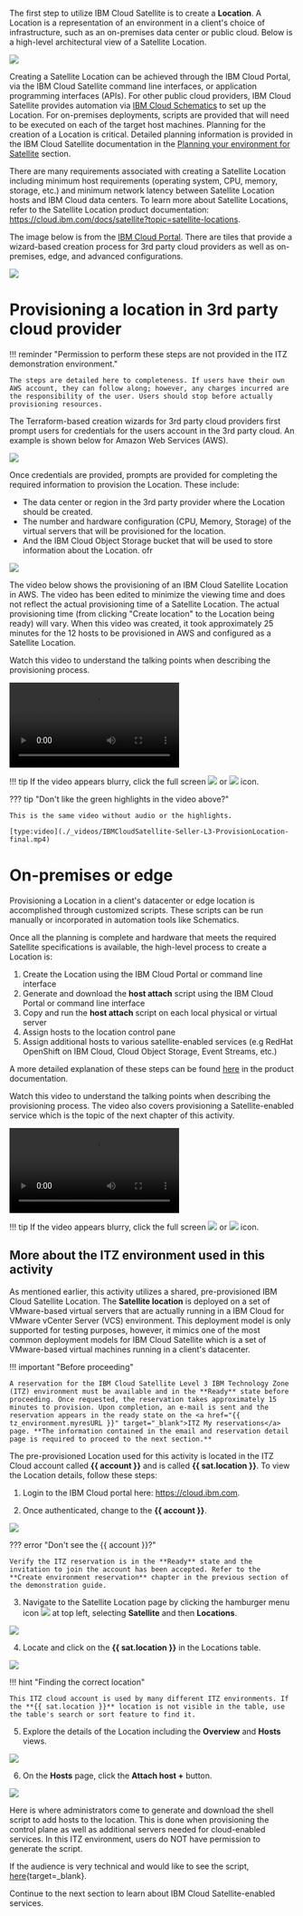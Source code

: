The first step to utilize IBM Cloud Satellite is to create a **Location**. A Location is a representation of an environment in a client's choice of infrastructure, such as an on-premises data center or public cloud. Below is a high-level architectural view of a Satellite Location.

![](_attachments/Sat-LocationArchitecture.png)

Creating a Satellite Location can be achieved through the IBM Cloud Portal, via the IBM Cloud Satellite command line interfaces, or application programming interfaces (APIs). For other public cloud providers, IBM Cloud Satellite provides automation via <a href="https://cloud.ibm.com/docs/schematics?topic=schematics-about-schematics" target="_blank">IBM Cloud Schematics</a> to set up the Location. For on-premises deployments, scripts are provided that will need to be executed on each of the target host machines. Planning for the creation of a Location is critical. Detailed planning information is provided in the IBM Cloud Satellite documentation in the <a href="https://cloud.ibm.com/docs/satellite?topic=satellite-infrastructure-plan" target="_blank">Planning your environment for Satellite</a> section.

There are many requirements associated with creating a Satellite Location including minimum host requirements (operating system, CPU, memory, storage, etc.) and minimum network latency between Satellite Location hosts and IBM Cloud data centers. To learn more about Satellite Locations, refer to the Satellite Location product documentation: <a href="https://cloud.ibm.com/docs/satellite?topic=satellite-locations" target="_blank">https://cloud.ibm.com/docs/satellite?topic=satellite-locations</a>.

The image below is from the <a href="https://cloud.ibm.com/satellite/locations/create" target="_blank">IBM Cloud Portal</a>. There are tiles that provide a wizard-based creation process for 3rd party cloud providers as well as on-premises, edge, and advanced configurations. 

![](_attachments/Sat-CreateLocation.png)

# Provisioning a location in 3rd party cloud provider 

!!! reminder "Permission to perform these steps are not provided in the ITZ demonstration environment."

    The steps are detailed here to completeness. If users have their own AWS account, they can follow along; however, any charges incurred are the responsibility of the user. Users should stop before actually provisioning resources. 

The Terraform-based creation wizards for 3rd party cloud providers first prompt users for credentials for the users account in the 3rd party cloud. An example is shown below for Amazon Web Services (AWS).

![](_attachments/Sat-AWSCreateLocationCredentials.png)

Once credentials are provided, prompts are provided for completing the required information to provision the Location. These include:

- The data center or region in the 3rd party provider where the Location should be created.
- The number and hardware configuration (CPU, Memory, Storage) of the virtual servers that will be provisioned for the location.
- And the IBM Cloud Object Storage bucket that will be used to store information about the Location. ofr 

![](_attachments/Sat-AWSCreateLocationDetails.png)

The video below shows the provisioning of an IBM Cloud Satellite Location in AWS. The video has been edited to minimize the viewing time and does not reflect the actual provisioning time of a Satellite Location. The actual provisioning time (from clicking "Create location" to the Location being ready) will vary. When this video was created, it took approximately 25 minutes for the 12 hosts to be provisioned in AWS and configured as a Satellite Location.

Watch this video to understand the talking points when describing the provisioning process. 

![type:video](./_videos/IBMCloudSatellite-Seller-L3-ProvisionLocation-final.mp4)

!!! tip
    If the video appears blurry, click the full screen ![](_attachments/FullScreenVideo.png) or ![](_attachments/FullScreenVideo3.png) icon.

??? tip "Don't like the green highlights in the video above?"

    This is the same video without audio or the highlights.
    
    [type:video](./_videos/IBMCloudSatellite-Seller-L3-ProvisionLocation-final.mp4)

# On-premises or edge 

Provisioning a Location in a client's datacenter or edge location is accomplished through customized scripts. These scripts can be run manually or incorporated in automation tools like Schematics. 

Once all the planning is complete and hardware that meets the required Satellite specifications is available, the high-level process to create a Location is:

1. Create the Location using the IBM Cloud Portal or command line interface
2. Generate and download the **host attach** script using the IBM Cloud Portal or command line interface
3. Copy and run the **host attach** script on each local physical or virtual server
4. Assign hosts to the location control pane
5. Assign additional hosts to various satellite-enabled services (e.g RedHat OpenShift on IBM Cloud, Cloud Object Storage, Event Streams, etc.)

A more detailed explanation of these steps can be found <a href="https://cloud.ibm.com/docs/satellite?topic=satellite-location-host" target="_blank">here</a> in the product documentation.

Watch this video to understand the talking points when describing the provisioning process. The video also covers provisioning a Satellite-enabled service which is the topic of the next chapter of this activity.

![type:video](./_videos/ProvisionLocalSatLoc-final.mp4)

!!! tip
    If the video appears blurry, click the full screen ![](_attachments/FullScreenVideo.png) or ![](_attachments/FullScreenVideo3.png) icon.

## More about the ITZ environment used in this activity

As mentioned earlier, this activity utilizes a shared, pre-provisioned IBM Cloud Satellite Location. The **Satellite location** is deployed on a set of VMware-based virtual servers that are actually running in a IBM Cloud for VMware vCenter Server (VCS) environment. This deployment model is only supported for testing purposes, however, it mimics one of the most common deployment models for IBM Cloud Satellite which is a set of VMware-based virtual machines running in a client's datacenter.

!!! important "Before proceeding"

    A reservation for the IBM Cloud Satellite Level 3 IBM Technology Zone (ITZ) environment must be available and in the **Ready** state before proceeding. Once requested, the reservation takes approximately 15 minutes to provision. Upon completion, an e-mail is sent and the reservation appears in the ready state on the <a href="{{ tz_environment.myresURL }}" target="_blank">ITZ My reservations</a> page. **The information contained in the email and reservation detail page is required to proceed to the next section.**

The pre-provisioned Location used for this activity is located in the ITZ Cloud account called **{{ account }}** and is called **{{ sat.location }}**. To view the Location details, follow these steps:

1. Login to the IBM Cloud portal here: <a href="https://cloud.ibm.com" target="_blank">https://cloud.ibm.com</a>.

2. Once authenticated, change to the **{{ account }}**.

![](_attachments/CloudPortal-changeAccounts.png)

??? error "Don't see the {{ account }}?"

    Verify the ITZ reservation is in the **Ready** state and the invitation to join the account has been accepted. Refer to the **Create environment reservation** chapter in the previous section of the demonstration guide.

3. Navigate to the Satellite Location page by clicking the hamburger menu icon ![](_attachments/HamburgerMenu.png) at top left, selecting **Satellite** and then **Locations**.

![](_attachments/CloudPortal-SatLocationsMenu.png)

4. Locate and click on the **{{ sat.location }}** in the Locations table.

![](_attachments/Sat-LocationsTable.png)

!!! hint "Finding the correct location"

    This ITZ cloud account is used by many different ITZ environments. If the **{{ sat.location }}** location is not visible in the table, use the table's search or sort feature to find it.

5. Explore the details of the Location including the **Overview** and **Hosts** views.

![](_attachments/Sat-LocationDetails.png)

6. On the **Hosts** page, click the **Attach host +** button.

![](_attachments/Sat-LocationHosts.png)

Here is where administrators come to generate and download the shell script to add hosts to the location. This is done when provisioning the control plane as well as additional servers needed for cloud-enabled services. In this ITZ environment, users do NOT have permission to generate the script.

If the audience is very technical and would like to see the script, [here](../4demo/_downloads/attachHost-yl-l3-empty-location.md){target=_blank}.

Continue to the next section to learn about IBM Cloud Satellite-enabled services.